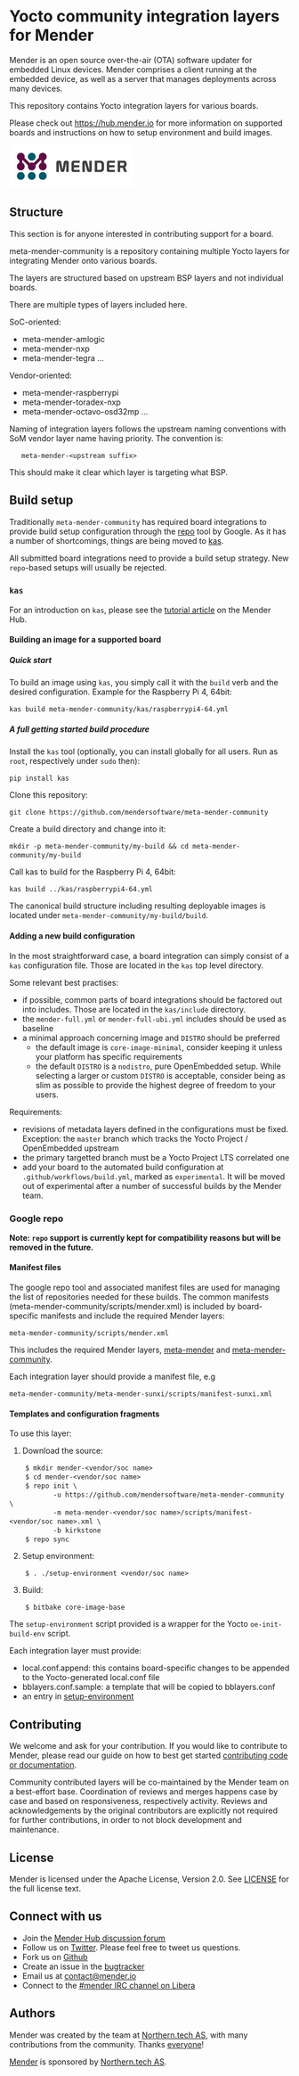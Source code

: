# Yocto community integration layers for Mender

Mender is an open source over-the-air (OTA) software updater for embedded Linux
devices. Mender comprises a client running at the embedded device, as well as
a server that manages deployments across many devices.

This repository contains Yocto integration layers for various boards.

Please check out https://hub.mender.io for more information on
supported boards and instructions on how to setup environment and build images.

![Mender logo](https://github.com/mendersoftware/mender/raw/master/mender_logo.png)

## Structure

This section is for anyone interested in contributing support for a board.

meta-mender-community is a repository containing multiple Yocto layers for
integrating Mender onto various boards.

The layers are structured based on upstream BSP layers and not individual
boards.

There are multiple types of layers included here.

SoC-oriented:

- meta-mender-amlogic
- meta-mender-nxp
- meta-mender-tegra
...

Vendor-oriented:

- meta-mender-raspberrypi
- meta-mender-toradex-nxp
- meta-mender-octavo-osd32mp
...

Naming of integration layers follows the upstream naming conventions with SoM
vendor layer name having priority. The convention is:

```
   meta-mender-<upstream suffix>
```

This should make it clear which layer is targeting what BSP.

## Build setup

Traditionally `meta-mender-community` has required board integrations to provide build setup configuration through the [repo](https://gerrit.googlesource.com/git-repo) tool by Google. As it has a number of shortcomings, things are being moved to [kas](https://github.com/siemens/kas).

All submitted board integrations need to provide a build setup strategy. New `repo`-based setups will usually be rejected.

### `kas`

For an introduction on `kas`, please see the [tutorial article](https://hub.mender.io/t/using-kas-to-reproduce-your-yocto-builds/6020) on the Mender Hub.

#### Building an image for a supported board

##### Quick start

To build an image using `kas`, you simply call it with the `build` verb and the desired configuration. Example for the Raspberry Pi 4, 64bit:
```
kas build meta-mender-community/kas/raspberrypi4-64.yml
```

##### A full getting started build procedure

Install the `kas` tool (optionally, you can install globally for all users. Run as `root`, respectively under `sudo` then):
```
pip install kas
```

Clone this repository:
```
git clone https://github.com/mendersoftware/meta-mender-community
```

Create a build directory and change into it:
```
mkdir -p meta-mender-community/my-build && cd meta-mender-community/my-build
```

Call kas to build for the Raspberry Pi 4, 64bit:
```
kas build ../kas/raspberrypi4-64.yml
```

The canonical build structure including resulting deployable images is located under `meta-mender-community/my-build/build`.

#### Adding a new build configuration

In the most straightforward case, a board integration can simply consist of a `kas` configuration file. Those are located in the `kas` top level directory.

Some relevant best practises:
- if possible, common parts of board integrations should be factored out into includes. Those are located in the `kas/include` directory.
- the `mender-full.yml` or `mender-full-ubi.yml` includes should be used as baseline
- a minimal approach concerning image and `DISTRO` should be preferred
  - the default image is `core-image-minimal`, consider keeping it unless your platform has specific requirements
  - the default `DISTRO` is a `nodistro`, pure OpenEmbedded setup. While selecting a larger or custom `DISTRO` is acceptable, consider being as slim as possible to provide the highest degree of freedom to your users.

Requirements:
- revisions of metadata layers defined in the configurations must be fixed. Exception: the `master` branch which tracks the Yocto Project / OpenEmbedded upstream
- the primary targetted branch must be a Yocto Project LTS correlated one
- add your board to the automated build configuration at `.github/workflows/build.yml`, marked as `experimental`. It will be moved out of experimental after a number of successful builds by the Mender team.

### Google repo

**Note: `repo` support is currently kept for compatibility reasons but will be removed in the future.**

#### Manifest files

The google repo tool and associated manifest files are used for managing the
list of repositories needed for these builds. The common manifests
(meta-mender-community/scripts/mender.xml) is included by board-specific
manifests and include the required Mender layers:

    meta-mender-community/scripts/mender.xml

This includes the required Mender layers,
[meta-mender](https://github.com/mendersoftware/meta-mender) and
[meta-mender-community](https://github.com/mendersoftware/meta-mender-community).

Each integration layer should provide a manifest file, e.g

    meta-mender-community/meta-mender-sunxi/scripts/manifest-sunxi.xml

#### Templates and configuration fragments

To use this layer:

1. Download the source:

```
    $ mkdir mender-<vendor/soc name>
    $ cd mender-<vendor/soc name>
    $ repo init \
           -u https://github.com/mendersoftware/meta-mender-community \
           -m meta-mender-<vendor/soc name>/scripts/manifest-<vendor/soc name>.xml \
           -b kirkstone
    $ repo sync
```

2. Setup environment:

```
    $ . ./setup-environment <vendor/soc name>
```

3. Build:

```
    $ bitbake core-image-base
```

The `setup-environment` script provided is a wrapper for the Yocto
`oe-init-build-env` script.

Each integration layer must provide:

- local.conf.append: this contains board-specific changes to be appended to
the Yocto-generated local.conf file
- bblayers.conf.sample: a template that will be copied to bblayers.conf
- an entry in [setup-environment](https://github.com/mendersoftware/meta-mender-community/blob/rocko/scripts/setup-environment#L20-L25)

## Contributing

We welcome and ask for your contribution. If you would like to contribute to
Mender, please read our guide on how to best get started [contributing code or
documentation](https://github.com/mendersoftware/mender/blob/master/CONTRIBUTING.md).

Community contributed layers will be co-maintained by the Mender team on a best-effort
base. Coordination of reviews and merges happens case by case and based on responsiveness,
respectively activity. Reviews and acknowledgements by the original contributors are explicitly
not required for further contributions, in order to not block development and maintenance.

## License

Mender is licensed under the Apache License, Version 2.0. See
[LICENSE](https://github.com/mendersoftware/meta-mender-community/blob/master/LICENSE) for the
full license text.


## Connect with us

* Join the [Mender Hub discussion forum](https://hub.mender.io)
* Follow us on [Twitter](https://twitter.com/mender_io). Please
  feel free to tweet us questions.
* Fork us on [Github](https://github.com/mendersoftware)
* Create an issue in the [bugtracker](https://tracker.mender.io/projects/MEN)
* Email us at [contact@mender.io](mailto:contact@mender.io)
* Connect to the [#mender IRC channel on Libera](https://web.libera.chat/?#mender)


## Authors

Mender was created by the team at [Northern.tech AS](https://northern.tech), with many contributions from
the community. Thanks [everyone](https://github.com/mendersoftware/mender/graphs/contributors)!

[Mender](https://mender.io) is sponsored by [Northern.tech AS](https://northern.tech).
